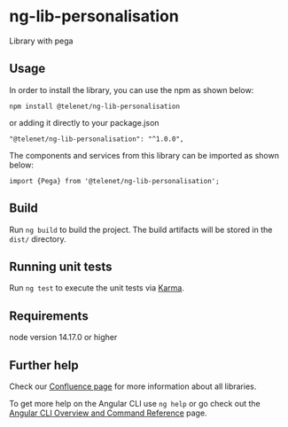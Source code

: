 # ng-lib-personalisation

Library with pega

## Usage

In order to install the library, you can use the npm as shown below:

`npm install @telenet/ng-lib-personalisation`

or adding it directly to your package.json

`"@telenet/ng-lib-personalisation": "^1.0.0",`

The components and services from this library can be imported as shown below:

`import {Pega} from '@telenet/ng-lib-personalisation';`

## Build

Run `ng build` to build the project. The build artifacts will be stored in the `dist/` directory.

## Running unit tests

Run `ng test` to execute the unit tests via [Karma](https://karma-runner.github.io).

## Requirements

node version 14.17.0 or higher

## Further help

Check our [Confluence page](https://confluence.rel.apps.telenet.be/x/siJfEw) for more information about all libraries.

To get more help on the Angular CLI use `ng help` or go check out the [Angular CLI Overview and Command Reference](https://angular.io/cli) page.
